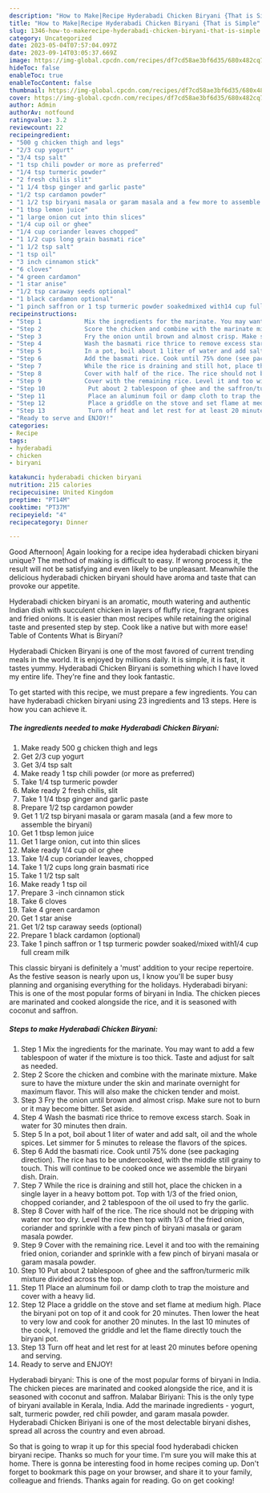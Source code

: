 ```yaml
---
description: "How to Make|Recipe Hyderabadi Chicken Biryani {That is Simple"
title: "How to Make|Recipe Hyderabadi Chicken Biryani {That is Simple"
slug: 1346-how-to-makerecipe-hyderabadi-chicken-biryani-that-is-simple
category: Uncategorized
date: 2023-05-04T07:57:04.097Z
date: 2023-09-14T03:05:37.669Z
image: https://img-global.cpcdn.com/recipes/df7cd58ae3bf6d35/680x482cq70/hyderabadi-chicken-biryani-recipe-main-photo.jpg
hideToc: false
enableToc: true
enableTocContent: false
thumbnail: https://img-global.cpcdn.com/recipes/df7cd58ae3bf6d35/680x482cq70/hyderabadi-chicken-biryani-recipe-main-photo.jpg
cover: https://img-global.cpcdn.com/recipes/df7cd58ae3bf6d35/680x482cq70/hyderabadi-chicken-biryani-recipe-main-photo.jpg
author: Admin
authorAv: notfound
ratingvalue: 3.2
reviewcount: 22
recipeingredient:
- "500 g chicken thigh and legs"
- "2/3 cup yogurt"
- "3/4 tsp salt"
- "1 tsp chili powder or more as preferred"
- "1/4 tsp turmeric powder"
- "2 fresh chilis slit"
- "1 1/4 tbsp ginger and garlic paste"
- "1/2 tsp cardamon powder"
- "1 1/2 tsp biryani masala or garam masala and a few more to assemble the biryani"
- "1 tbsp lemon juice"
- "1 large onion cut into thin slices"
- "1/4 cup oil or ghee"
- "1/4 cup coriander leaves chopped"
- "1 1/2 cups long grain basmati rice"
- "1 1/2 tsp salt"
- "1 tsp oil"
- "3 inch cinnamon stick"
- "6 cloves"
- "4 green cardamon"
- "1 star anise"
- "1/2 tsp caraway seeds optional"
- "1 black cardamon optional"
- "1 pinch saffron or 1 tsp turmeric powder soakedmixed with14 cup full cream milk"
recipeinstructions:
- "Step 1            Mix the ingredients for the marinate. You may want to add a few tablespoon of water if the mixture is too thick. Taste and adjust for salt as needed."
- "Step 2            Score the chicken and combine with the marinate mixture. Make sure to have the mixture under the skin and marinate overnight for maximum flavor. This will also make the chicken tender and moist."
- "Step 3            Fry the onion until brown and almost crisp. Make sure not to burn or it may become bitter. Set aside."
- "Step 4            Wash the basmati rice thrice to remove excess starch. Soak in water for 30 minutes then drain."
- "Step 5            In a pot, boil about 1 liter of water and add salt, oil and the whole spices. Let simmer for 5 minutes to release the flavors of the spices."
- "Step 6            Add the basmati rice. Cook until 75% done (see packaging direction). The rice has to be undercooked, with the middle still grainy to touch. This will continue to be cooked once we assemble the biryani dish. Drain."
- "Step 7            While the rice is draining and still hot, place the chicken in a single layer in a heavy bottom pot. Top with 1/3 of the fried onion, chopped coriander, and 2 tablespoon of the oil used to fry the garlic."
- "Step 8            Cover with half of the rice. The rice should not be dripping with water nor too dry. Level the rice then top with 1/3 of the fried onion, coriander and sprinkle with a few pinch of biryani masala or garam masala powder."
- "Step 9            Cover with the remaining rice. Level it and too with the remaining fried onion, coriander and sprinkle with a few pinch of biryani masala or garam masala powder."
- "Step 10            Put about 2 tablespoon of ghee and the saffron/turmeric milk mixture divided across the top."
- "Step 11            Place an aluminum foil or damp cloth to trap the moisture and cover with a heavy lid."
- "Step 12            Place a griddle on the stove and set flame at medium high. Place the biryani pot on top of it and cook for 20 minutes. Then lower the heat to very low and cook for another 20 minutes.  In the last 10 minutes of the cook, I removed the griddle and let the flame directly touch the biryani pot."
- "Step 13            Turn off heat and let rest for at least 20 minutes before opening and serving."
- "Ready to serve and ENJOY!"
categories:
- Recipe
tags:
- hyderabadi
- chicken
- biryani

katakunci: hyderabadi chicken biryani 
nutrition: 215 calories
recipecuisine: United Kingdom
preptime: "PT14M"
cooktime: "PT37M"
recipeyield: "4"
recipecategory: Dinner

---
```



Good Afternoon| Again looking for a recipe idea hyderabadi chicken biryani unique? The method of making is difficult to easy. If wrong process it, the result will not be satisfying and even likely to be unpleasant. Meanwhile the delicious hyderabadi chicken biryani should have aroma and taste that can provoke our appetite.





Hyderabadi chicken biryani is an aromatic, mouth watering and authentic Indian dish with succulent chicken in layers of fluffy rice, fragrant spices and fried onions. It is easier than most recipes while retaining the original taste and presented step by step. Cook like a native but with more ease! Table of Contents What is Biryani?

Hyderabadi Chicken Biryani is one of the most favored of current trending meals in the world. It is enjoyed by millions daily. It is simple, it is fast, it tastes yummy. Hyderabadi Chicken Biryani is something which I have loved my entire life. They're fine and they look fantastic.


To get started with this recipe, we must prepare a few ingredients. You can have hyderabadi chicken biryani using 23 ingredients and 13 steps. Here is how you can achieve it.

<!--inarticleads1-->

##### The ingredients needed to make Hyderabadi Chicken Biryani:

1. Make ready 500 g chicken thigh and legs
1. Get 2/3 cup yogurt
1. Get 3/4 tsp salt
1. Make ready 1 tsp chili powder (or more as preferred)
1. Take 1/4 tsp turmeric powder
1. Make ready 2 fresh chilis, slit
1. Take 1 1/4 tbsp ginger and garlic paste
1. Prepare 1/2 tsp cardamon powder
1. Get 1 1/2 tsp biryani masala or garam masala (and a few more to assemble the biryani)
1. Get 1 tbsp lemon juice
1. Get 1 large onion, cut into thin slices
1. Make ready 1/4 cup oil or ghee
1. Take 1/4 cup coriander leaves, chopped
1. Take 1 1/2 cups long grain basmati rice
1. Take 1 1/2 tsp salt
1. Make ready 1 tsp oil
1. Prepare 3 -inch cinnamon stick
1. Take 6 cloves
1. Take 4 green cardamon
1. Get 1 star anise
1. Get 1/2 tsp caraway seeds (optional)
1. Prepare 1 black cardamon (optional)
1. Take 1 pinch saffron or 1 tsp turmeric powder soaked/mixed with1/4 cup full cream milk


This classic biryani is definitely a &#39;must&#39; addition to your recipe repertoire. As the festive season is nearly upon us, I know you&#39;ll be super busy planning and organising everything for the holidays. Hyderabadi biryani: This is one of the most popular forms of biryani in India. The chicken pieces are marinated and cooked alongside the rice, and it is seasoned with coconut and saffron. 

<!--inarticleads2-->

##### Steps to make Hyderabadi Chicken Biryani:

1. Step 1            Mix the ingredients for the marinate. You may want to add a few tablespoon of water if the mixture is too thick. Taste and adjust for salt as needed.
1. Step 2            Score the chicken and combine with the marinate mixture. Make sure to have the mixture under the skin and marinate overnight for maximum flavor. This will also make the chicken tender and moist.
1. Step 3            Fry the onion until brown and almost crisp. Make sure not to burn or it may become bitter. Set aside.
1. Step 4            Wash the basmati rice thrice to remove excess starch. Soak in water for 30 minutes then drain.
1. Step 5            In a pot, boil about 1 liter of water and add salt, oil and the whole spices. Let simmer for 5 minutes to release the flavors of the spices.
1. Step 6            Add the basmati rice. Cook until 75% done (see packaging direction). The rice has to be undercooked, with the middle still grainy to touch. This will continue to be cooked once we assemble the biryani dish. Drain.
1. Step 7            While the rice is draining and still hot, place the chicken in a single layer in a heavy bottom pot. Top with 1/3 of the fried onion, chopped coriander, and 2 tablespoon of the oil used to fry the garlic.
1. Step 8            Cover with half of the rice. The rice should not be dripping with water nor too dry. Level the rice then top with 1/3 of the fried onion, coriander and sprinkle with a few pinch of biryani masala or garam masala powder.
1. Step 9            Cover with the remaining rice. Level it and too with the remaining fried onion, coriander and sprinkle with a few pinch of biryani masala or garam masala powder.
1. Step 10            Put about 2 tablespoon of ghee and the saffron/turmeric milk mixture divided across the top.
1. Step 11            Place an aluminum foil or damp cloth to trap the moisture and cover with a heavy lid.
1. Step 12            Place a griddle on the stove and set flame at medium high. Place the biryani pot on top of it and cook for 20 minutes. Then lower the heat to very low and cook for another 20 minutes.  In the last 10 minutes of the cook, I removed the griddle and let the flame directly touch the biryani pot.
1. Step 13            Turn off heat and let rest for at least 20 minutes before opening and serving.
1. Ready to serve and ENJOY!

Hyderabadi biryani: This is one of the most popular forms of biryani in India. The chicken pieces are marinated and cooked alongside the rice, and it is seasoned with coconut and saffron. Malabar Biriyani: This is the only type of biryani available in Kerala, India. Add the marinade ingredients - yogurt, salt, turmeric powder, red chili powder, and garam masala powder. Hyderabadi Chicken Biriyani is one of the most delectable biryani dishes, spread all across the country and even abroad. 

So that is going to wrap it up for this special food hyderabadi chicken biryani recipe. Thanks so much for your time. I'm sure you will make this at home. There is gonna be interesting food in home recipes coming up. Don't forget to bookmark this page on your browser, and share it to your family, colleague and friends. Thanks again for reading. Go on get cooking!
